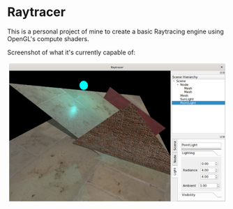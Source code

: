 # Raytracer

This is a personal project of mine to create a basic Raytracing engine using OpenGL's compute shaders.

Screenshot of what it's currently capable of:

![A Picture of the engine's capabilities](/screenshots/everything.png)
